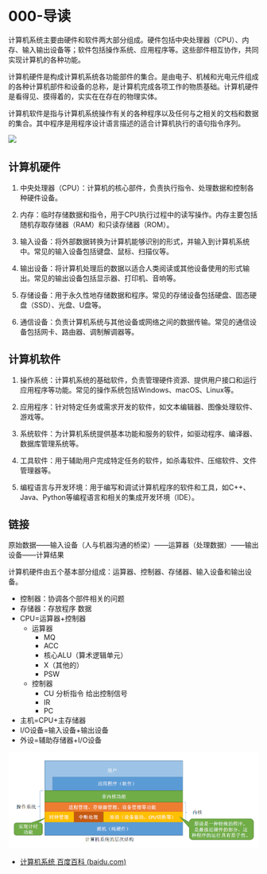 # 000-导读


计算机系统主要由硬件和软件两大部分组成。硬件包括中央处理器（CPU）、内存、输入输出设备等；软件包括操作系统、应用程序等。这些部件相互协作，共同实现计算机的各种功能。

计算机硬件是构成计算机系统各功能部件的集合。是由电子、机械和光电元件组成的各种计算机部件和设备的总称，是计算机完成各项工作的物质基础。计算机硬件是看得见、摸得着的，实实在在存在的物理实体。

计算机软件是指与计算机系统操作有关的各种程序以及任何与之相关的文档和数据的集合。其中程序是用程序设计语言描述的适合计算机执行的语句指令序列。

![](https://img0.baidu.com/it/u=2736752061,4254361858&amp;fm=253&amp;fmt=auto&amp;app=138&amp;f=JPEG?w=812&amp;h=500)




## 计算机硬件

1. 中央处理器（CPU）：计算机的核心部件，负责执行指令、处理数据和控制各种硬件设备。

2. 内存：临时存储数据和指令，用于CPU执行过程中的读写操作。内存主要包括随机存取存储器（RAM）和只读存储器（ROM）。

3. 输入设备：将外部数据转换为计算机能够识别的形式，并输入到计算机系统中。常见的输入设备包括键盘、鼠标、扫描仪等。

4. 输出设备：将计算机处理后的数据以适合人类阅读或其他设备使用的形式输出。常见的输出设备包括显示器、打印机、音响等。

5. 存储设备：用于永久性地存储数据和程序。常见的存储设备包括硬盘、固态硬盘（SSD）、光盘、U盘等。

6. 通信设备：负责计算机系统与其他设备或网络之间的数据传输。常见的通信设备包括网卡、路由器、调制解调器等。

## 计算机软件

1. 操作系统：计算机系统的基础软件，负责管理硬件资源、提供用户接口和运行应用程序等功能。常见的操作系统包括Windows、macOS、Linux等。

2. 应用程序：针对特定任务或需求开发的软件，如文本编辑器、图像处理软件、游戏等。

3. 系统软件：为计算机系统提供基本功能和服务的软件，如驱动程序、编译器、数据库管理系统等。

4. 工具软件：用于辅助用户完成特定任务的软件，如杀毒软件、压缩软件、文件管理器等。

5. 编程语言与开发环境：用于编写和调试计算机程序的软件和工具，如C++、Java、Python等编程语言和相关的集成开发环境（IDE）。

## 链接

原始数据——输入设备（人与机器沟通的桥梁）——运算器（处理数据）——输出设备——计算结果

计算机硬件由五个基本部分组成：运算器、控制器、存储器、输入设备和输出设备。

- 控制器：协调各个部件相关的问题
- 存储器：存放程序 数据
- CPU=运算器+控制器
    - 运算器
        - MQ
        - ACC
        - 核心ALU（算术逻辑单元）
        - X（其他的）
        - PSW
    - 控制器
        - CU 分析指令 给出控制信号
        - IR
        - PC
- 主机=CPU+主存储器
- I/O设备=输入设备+输出设备
- 外设=辅助存储器+I/O设备

![计算机系统的层次结构](vx_images/416314253828757.png)

- [计算机系统 百度百科 (baidu.com)](https://baike.baidu.com/item/计算机系统/7210959?fr=ge_ala)